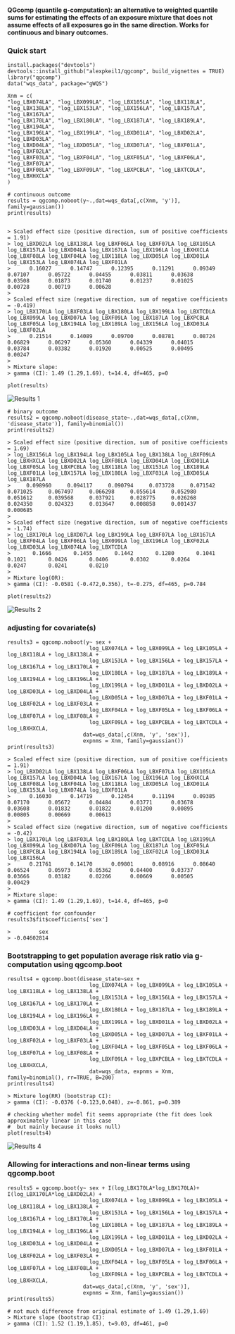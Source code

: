 #### QGcomp (quantile g-computation): an alternative to weighted quantile sums for estimating the effects of an exposure mixture that does not assume effects of all exposures go in the same direction. Works for continuous and binary outcomes.

### Quick start

    install.packages("devtools")
    devtools::install_github("alexpkeil1/qgcomp", build_vignettes = TRUE)
    library("qgcomp")
    data("wqs_data", package="gWQS")
    
    Xnm = c(
    "log_LBX074LA", "log_LBX099LA", "log_LBX105LA", "log_LBX118LA",
    "log_LBX138LA", "log_LBX153LA", "log_LBX156LA", "log_LBX157LA", "log_LBX167LA",
    "log_LBX170LA", "log_LBX180LA", "log_LBX187LA", "log_LBX189LA", "log_LBX194LA",
    "log_LBX196LA", "log_LBX199LA", "log_LBXD01LA", "log_LBXD02LA", "log_LBXD03LA",
    "log_LBXD04LA", "log_LBXD05LA", "log_LBXD07LA", "log_LBXF01LA", "log_LBXF02LA",
    "log_LBXF03LA", "log_LBXF04LA", "log_LBXF05LA", "log_LBXF06LA", "log_LBXF07LA",
    "log_LBXF08LA", "log_LBXF09LA", "log_LBXPCBLA", "log_LBXTCDLA", "log_LBXHXCLA"
    )
    
    # continuous outcome
    results = qgcomp.noboot(y~.,dat=wqs_data[,c(Xnm, 'y')], family=gaussian())
    print(results)

    
    > Scaled effect size (positive direction, sum of positive coefficients = 1.91)
    > log_LBXD02LA log_LBX138LA log_LBXF06LA log_LBXF07LA log_LBX105LA log_LBX157LA log_LBXD04LA log_LBX167LA log_LBX196LA log_LBXHXCLA log_LBXF08LA log_LBXF04LA log_LBX118LA log_LBXD05LA log_LBXD01LA log_LBX153LA log_LBX074LA log_LBXF01LA 
    >      0.16027      0.14747      0.12395      0.11291      0.09349      0.07107      0.05722      0.04455      0.03811      0.03638      0.03508      0.01873      0.01740      0.01237      0.01025      0.00728      0.00719      0.00628 
    > 
    > Scaled effect size (negative direction, sum of negative coefficients = -0.419)
    > log_LBX170LA log_LBXF03LA log_LBX180LA log_LBX199LA log_LBXTCDLA log_LBX099LA log_LBXD07LA log_LBXF09LA log_LBX187LA log_LBXPCBLA log_LBXF05LA log_LBX194LA log_LBX189LA log_LBX156LA log_LBXD03LA log_LBXF02LA 
    >      0.21514      0.14089      0.09700      0.08781      0.08724      0.06829      0.06297      0.05360      0.04339      0.04015      0.03784      0.03382      0.01920      0.00525      0.00495      0.00247 
    > 
    > Mixture slope:
    > gamma (CI): 1.49 (1.29,1.69), t=14.4, df=465, p=0
    
    plot(results)
![Results 1](fig/res1.png)
    
    # binary outcome
    results2 = qgcomp.noboot(disease_state~.,dat=wqs_data[,c(Xnm, 'disease_state')], family=binomial())
    print(results2)
    
    > Scaled effect size (positive direction, sum of positive coefficients = 1.69)
    > log_LBX156LA log_LBX194LA log_LBX105LA log_LBX138LA log_LBXF09LA log_LBXHXCLA log_LBXD02LA log_LBXF08LA log_LBXD04LA log_LBXD01LA log_LBXF05LA log_LBXPCBLA log_LBX118LA log_LBX153LA log_LBX189LA log_LBXF01LA log_LBX157LA log_LBX180LA log_LBXF03LA log_LBXD05LA log_LBX187LA 
    >     0.098960     0.094117     0.090794     0.073728     0.071542     0.071025     0.067497     0.066298     0.055614     0.052980     0.051612     0.039568     0.037921     0.028775     0.026268     0.024350     0.024323     0.013647     0.008858     0.001437     0.000685 
    > 
    > Scaled effect size (negative direction, sum of negative coefficients = -1.74)
    > log_LBX170LA log_LBXD07LA log_LBX199LA log_LBXF07LA log_LBX167LA log_LBXF04LA log_LBXF06LA log_LBX099LA log_LBX196LA log_LBXF02LA log_LBXD03LA log_LBX074LA log_LBXTCDLA 
    >       0.1666       0.1455       0.1442       0.1280       0.1041       0.1021       0.0426       0.0406       0.0302       0.0264       0.0247       0.0241       0.0210 
    > 
    > Mixture log(OR):
    > gamma (CI): -0.0581 (-0.472,0.356), t=-0.275, df=465, p=0.784
    
    plot(results2)
![Results 2](fig/res2.png)
    
### adjusting for covariate(s)
    results3 = qgcomp.noboot(y~ sex + 
                              log_LBX074LA + log_LBX099LA + log_LBX105LA + log_LBX118LA + log_LBX138LA + 
                              log_LBX153LA + log_LBX156LA + log_LBX157LA + log_LBX167LA + log_LBX170LA + 
                              log_LBX180LA + log_LBX187LA + log_LBX189LA + log_LBX194LA + log_LBX196LA + 
                              log_LBX199LA + log_LBXD01LA + log_LBXD02LA + log_LBXD03LA + log_LBXD04LA + 
                              log_LBXD05LA + log_LBXD07LA + log_LBXF01LA + log_LBXF02LA + log_LBXF03LA + 
                              log_LBXF04LA + log_LBXF05LA + log_LBXF06LA + log_LBXF07LA + log_LBXF08LA + 
                              log_LBXF09LA + log_LBXPCBLA + log_LBXTCDLA + log_LBXHXCLA,
                            dat=wqs_data[,c(Xnm, 'y', 'sex')], 
                            expnms = Xnm, family=gaussian())
    print(results3)
    
    > Scaled effect size (positive direction, sum of positive coefficients = 1.91)
    > log_LBXD02LA log_LBX138LA log_LBXF06LA log_LBXF07LA log_LBX105LA log_LBX157LA log_LBXD04LA log_LBX167LA log_LBX196LA log_LBXHXCLA log_LBXF08LA log_LBXF04LA log_LBX118LA log_LBXD05LA log_LBXD01LA log_LBX153LA log_LBX074LA log_LBXF01LA 
    >      0.16030      0.14719      0.12454      0.11194      0.09385      0.07170      0.05672      0.04484      0.03771      0.03678      0.03608      0.01832      0.01822      0.01200      0.00895      0.00805      0.00669      0.00613 
    > 
    > Scaled effect size (negative direction, sum of negative coefficients = -0.42)
    > log_LBX170LA log_LBXF03LA log_LBX180LA log_LBXTCDLA log_LBX199LA log_LBX099LA log_LBXD07LA log_LBXF09LA log_LBX187LA log_LBXF05LA log_LBXPCBLA log_LBX194LA log_LBX189LA log_LBXF02LA log_LBXD03LA log_LBX156LA 
    >      0.21761      0.14170      0.09801      0.08916      0.08640      0.06524      0.05973      0.05362      0.04400      0.03737      0.03666      0.03182      0.02266      0.00669      0.00505      0.00429 
    > 
    > Mixture slope:
    > gamma (CI): 1.49 (1.29,1.69), t=14.4, df=465, p=0
    
    # coefficient for confounder
    results3$fit$coefficients['sex']
    
    >         sex 
    > -0.04602814 


### Bootstrapping to get population average risk ratio via g-computation using qgcomp.boot
    results4 = qgcomp.boot(disease_state~sex + 
                              log_LBX074LA + log_LBX099LA + log_LBX105LA + log_LBX118LA + log_LBX138LA + 
                              log_LBX153LA + log_LBX156LA + log_LBX157LA + log_LBX167LA + log_LBX170LA + 
                              log_LBX180LA + log_LBX187LA + log_LBX189LA + log_LBX194LA + log_LBX196LA + 
                              log_LBX199LA + log_LBXD01LA + log_LBXD02LA + log_LBXD03LA + log_LBXD04LA + 
                              log_LBXD05LA + log_LBXD07LA + log_LBXF01LA + log_LBXF02LA + log_LBXF03LA + 
                              log_LBXF04LA + log_LBXF05LA + log_LBXF06LA + log_LBXF07LA + log_LBXF08LA + 
                              log_LBXF09LA + log_LBXPCBLA + log_LBXTCDLA + log_LBXHXCLA,
                              dat=wqs_data, expnms = Xnm, family=binomial(), rr=TRUE, B=200)
    print(results4)
    
    > Mixture log(RR) (bootstrap CI):
    > gamma (CI): -0.0376 (-0.123,0.048), z=-0.861, p=0.389

    # checking whether model fit seems appropriate (the fit does look approximately linear in this case
    #  but mainly because it looks null)
    plot(results4)
![Results 4](fig/res4.png)

### Allowing for interactions and non-linear terms using qgcomp.boot

    results5 = qgcomp.boot(y~ sex + I(log_LBX170LA*log_LBX170LA)+ I(log_LBX170LA*log_LBXD02LA) +
                              log_LBX074LA + log_LBX099LA + log_LBX105LA + log_LBX118LA + log_LBX138LA + 
                              log_LBX153LA + log_LBX156LA + log_LBX157LA + log_LBX167LA + log_LBX170LA + 
                              log_LBX180LA + log_LBX187LA + log_LBX189LA + log_LBX194LA + log_LBX196LA + 
                              log_LBX199LA + log_LBXD01LA + log_LBXD02LA + log_LBXD03LA + log_LBXD04LA + 
                              log_LBXD05LA + log_LBXD07LA + log_LBXF01LA + log_LBXF02LA + log_LBXF03LA + 
                              log_LBXF04LA + log_LBXF05LA + log_LBXF06LA + log_LBXF07LA + log_LBXF08LA + 
                              log_LBXF09LA + log_LBXPCBLA + log_LBXTCDLA + log_LBXHXCLA,
                            dat=wqs_data[,c(Xnm, 'y', 'sex')], 
                            expnms = Xnm, family=gaussian())
    print(results5)
    
    # not much difference from original estimate of 1.49 (1.29,1.69)
    > Mixture slope (bootstrap CI):
    > gamma (CI): 1.52 (1.19,1.85), t=9.03, df=461, p=0
